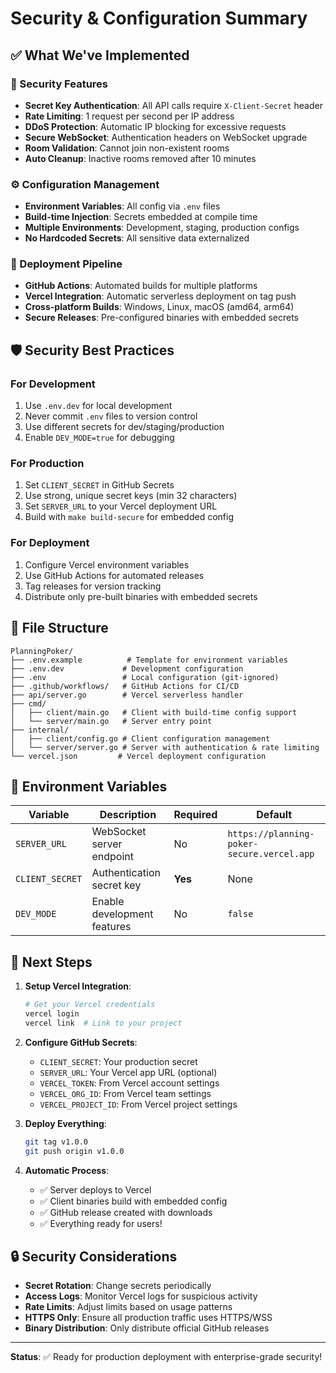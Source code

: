# Security & Configuration Summary

## ✅ What We've Implemented

### 🔐 Security Features
- **Secret Key Authentication**: All API calls require `X-Client-Secret` header
- **Rate Limiting**: 1 request per second per IP address
- **DDoS Protection**: Automatic IP blocking for excessive requests
- **Secure WebSocket**: Authentication headers on WebSocket upgrade
- **Room Validation**: Cannot join non-existent rooms
- **Auto Cleanup**: Inactive rooms removed after 10 minutes

### ⚙️ Configuration Management
- **Environment Variables**: All config via `.env` files
- **Build-time Injection**: Secrets embedded at compile time
- **Multiple Environments**: Development, staging, production configs
- **No Hardcoded Secrets**: All sensitive data externalized

### 🚀 Deployment Pipeline
- **GitHub Actions**: Automated builds for multiple platforms
- **Vercel Integration**: Automatic serverless deployment on tag push
- **Cross-platform Builds**: Windows, Linux, macOS (amd64, arm64)
- **Secure Releases**: Pre-configured binaries with embedded secrets

## 🛡️ Security Best Practices

### For Development
1. Use `.env.dev` for local development
2. Never commit `.env` files to version control
3. Use different secrets for dev/staging/production
4. Enable `DEV_MODE=true` for debugging

### For Production
1. Set `CLIENT_SECRET` in GitHub Secrets
2. Use strong, unique secret keys (min 32 characters)
3. Set `SERVER_URL` to your Vercel deployment URL
4. Build with `make build-secure` for embedded config

### For Deployment
1. Configure Vercel environment variables
2. Use GitHub Actions for automated releases
3. Tag releases for version tracking
4. Distribute only pre-built binaries with embedded secrets

## 📁 File Structure

```
PlanningPoker/
├── .env.example          # Template for environment variables
├── .env.dev             # Development configuration
├── .env                 # Local configuration (git-ignored)
├── .github/workflows/   # GitHub Actions for CI/CD
├── api/server.go        # Vercel serverless handler
├── cmd/
│   ├── client/main.go   # Client with build-time config support
│   └── server/main.go   # Server entry point
├── internal/
│   ├── client/config.go # Client configuration management
│   └── server/server.go # Server with authentication & rate limiting
└── vercel.json         # Vercel deployment configuration
```

## 🔑 Environment Variables

| Variable | Description | Required | Default |
|----------|-------------|----------|---------|
| `SERVER_URL` | WebSocket server endpoint | No | `https://planning-poker-secure.vercel.app` |
| `CLIENT_SECRET` | Authentication secret key | **Yes** | None |
| `DEV_MODE` | Enable development features | No | `false` |

## 🎯 Next Steps

1. **Setup Vercel Integration**:
   ```bash
   # Get your Vercel credentials
   vercel login
   vercel link  # Link to your project
   ```

2. **Configure GitHub Secrets**:
   - `CLIENT_SECRET`: Your production secret
   - `SERVER_URL`: Your Vercel app URL (optional)
   - `VERCEL_TOKEN`: From Vercel account settings
   - `VERCEL_ORG_ID`: From Vercel team settings  
   - `VERCEL_PROJECT_ID`: From Vercel project settings

3. **Deploy Everything**:
   ```bash
   git tag v1.0.0
   git push origin v1.0.0
   ```

4. **Automatic Process**:
   - ✅ Server deploys to Vercel
   - ✅ Client binaries build with embedded config
   - ✅ GitHub release created with downloads
   - ✅ Everything ready for users!

## 🔒 Security Considerations

- **Secret Rotation**: Change secrets periodically
- **Access Logs**: Monitor Vercel logs for suspicious activity
- **Rate Limits**: Adjust limits based on usage patterns
- **HTTPS Only**: Ensure all production traffic uses HTTPS/WSS
- **Binary Distribution**: Only distribute official GitHub releases

---

**Status**: ✅ Ready for production deployment with enterprise-grade security!
